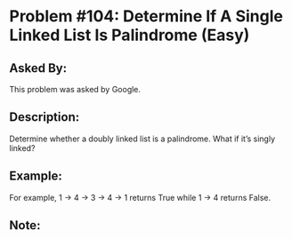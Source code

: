 # Problem #104: Determine If A Single Linked List Is Palindrome (Easy)

## Asked By:

This problem was asked by Google.

## Description:
 
Determine whether a doubly linked list is a palindrome. What if it’s singly linked?

## Example:

For example, 1 -> 4 -> 3 -> 4 -> 1 returns True while 1 -> 4 returns False.

## Note:
